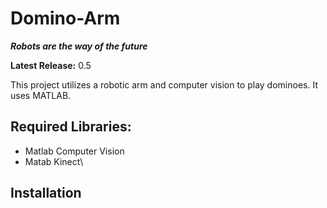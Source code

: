 # Domino-Arm

<b><i>Robots are the way of the future</i></b>

<b>Latest Release:</b> 0.5

This project utilizes a robotic arm and computer vision to play dominoes. It uses MATLAB.

## Required Libraries:
- Matlab Computer Vision
- Matab Kinect\

## Installation

